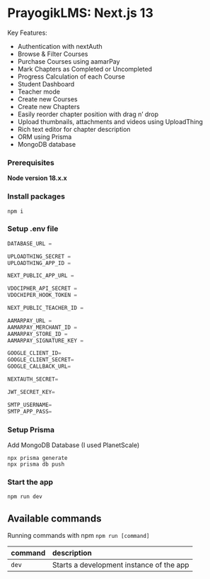# PrayogikLMS: Next.js 13

Key Features:

- Authentication with nextAuth
- Browse & Filter Courses
- Purchase Courses using aamarPay
- Mark Chapters as Completed or Uncompleted
- Progress Calculation of each Course
- Student Dashboard
- Teacher mode
- Create new Courses
- Create new Chapters
- Easily reorder chapter position with drag n’ drop
- Upload thumbnails, attachments and videos using UploadThing
- Rich text editor for chapter description
- ORM using Prisma
- MongoDB database

### Prerequisites

**Node version 18.x.x**

### Install packages

```shell
npm i
```

### Setup .env file

```js
DATABASE_URL =

UPLOADTHING_SECRET =
UPLOADTHING_APP_ID =

NEXT_PUBLIC_APP_URL =

VDOCIPHER_API_SECRET =
VDOCHIPER_HOOK_TOKEN =

NEXT_PUBLIC_TEACHER_ID =

AAMARPAY_URL =
AAMARPAY_MERCHANT_ID =
AAMARPAY_STORE_ID =
AAMARPAY_SIGNATURE_KEY =

GOOGLE_CLIENT_ID=
GOOGLE_CLIENT_SECRET=
GOOGLE_CALLBACK_URL=

NEXTAUTH_SECRET=

JWT_SECRET_KEY=

SMTP_USERNAME=
SMTP_APP_PASS=
```

### Setup Prisma

Add MongoDB Database (I used PlanetScale)

```shell
npx prisma generate
npx prisma db push

```

### Start the app

```shell
npm run dev
```

## Available commands

Running commands with npm `npm run [command]`

| command | description                              |
| :------ | :--------------------------------------- |
| `dev`   | Starts a development instance of the app |
